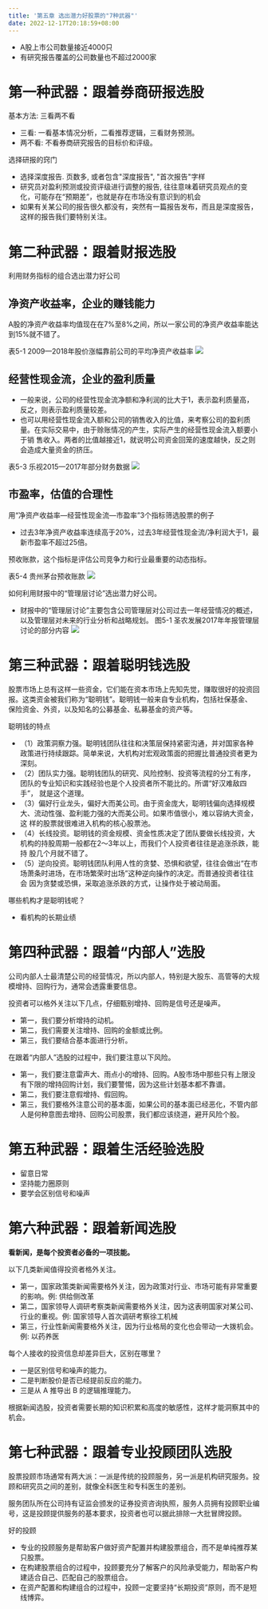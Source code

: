 ```yaml
---
title: '第五章 选出潜力好股票的"7种武器"'
date: 2022-12-17T20:18:59+08:00
---
```


- A股上市公司数量接近4000只
- 有研究报告覆盖的公司数量也不超过2000家

# 第一种武器：跟着券商研报选股

基本方法: 三看两不看
- 三看: 一看基本情况分析，二看推荐逻辑，三看财务预测。 
- 两不看: 不看券商研究报告的目标价和评级。

选择研报的窍门
- 选择深度报告. 页数多, 或者包含"深度报告", "首次报告"字样
- 研究员对盈利预测或投资评级进行调整的报告, 往往意味着研究员观点的变化，可能存在“预期差”，也就是存在市场没有意识到的机会
- 如果有关某公司的报告很久都没有，突然有一篇报告发布，而且是深度报告，这样的报告我们要特别关注。




# 第二种武器：跟着财报选股

利用财务指标的组合选出潜力好公司

## 净资产收益率，企业的赚钱能力

A股的净资产收益率均值现在在7%至8%之间，所以一家公司的净资产收益率能达到15%就不错了。

表5-1 2009—2018年股价涨幅靠前公司的平均净资产收益率
![](https://res.weread.qq.com/wrepub/epub_28218320_14)

## 经营性现金流，企业的盈利质量

- 一般来说，公司的经营性现金流净额和净利润的比大于1，表示盈利质量高，反之，则表示盈利质量较差。
- 也可以用经营性现金流入额和公司的销售收入的比值，来考察公司的盈利质量。在实际交易中，由于赊账情况的产生，实际产生的经营性现金流入额要小于销
  售收入。两者的比值越接近1，就说明公司资金回笼的速度越快，反之则会造成大量资金的挤压。

表5-3 乐视2015—2017年部分财务数据
![](https://res.weread.qq.com/wrepub/epub_28218320_17)

## 市盈率，估值的合理性

用“净资产收益率—经营性现金流—市盈率”3个指标筛选股票的例子
- 过去3年净资产收益率连续高于20%，过去3年经营性现金流/净利润大于1，最新市盈率不超过25倍。

预收账款，这个指标是评估公司竞争力和行业最重要的动态指标。

表5-4 贵州茅台预收账款
![](https://res.weread.qq.com/wrepub/epub_28218320_18)

如何利用财报中的“管理层讨论”选出潜力好公司。
- 财报中的“管理层讨论”主要包含公司管理层对公司过去一年经营情况的概述，以及管理层对未来的行业分析和战略规划。
图5-1 圣农发展2017年年报管理层讨论的部分内容
![](https://res.weread.qq.com/wrepub/epub_28218320_19)




# 第三种武器：跟着聪明钱选股

股票市场上总有这样一些资金，它们能在资本市场上先知先觉，赚取很好的投资回报。这类资金被我们称为“聪明钱”。聪明钱一般来自专业机构，包括社保基金、
保险资金、外资，以及知名的公募基金、私募基金的资产等。

聪明钱的特点
- （1）政策洞察力强。聪明钱团队往往和决策层保持紧密沟通，并对国家各种政策进行持续跟踪。简单来说，大机构对宏观政策面的把握比普通投资者更为深刻。
- （2）团队实力强。聪明钱团队的研究、风险控制、投资等流程的分工有序，团队的专业知识和实践经验也是个人投资者所不能比的。所谓“好汉难敌四手”，
  就是这个道理。
- （3）偏好行业龙头，偏好大而美公司。由于资金庞大，聪明钱偏向选择规模大、流动性强、盈利能力强的大而美公司。如果市值很小，难以容纳大资金，这
  样的股票就很难进入机构的核心股票池。
- （4）长线投资。聪明钱的资金规模、资金性质决定了团队要做长线投资，大机构的持股周期一般都在2～3年以上，而我们个人投资者往往是追涨杀跌，能持
  股几个月就不错了。
- （5）逆向投资。聪明钱团队利用人性的贪婪、恐惧和欲望，往往会做出“在市场萧条时进场，在市场繁荣时出场”这种逆向操作的决定。而普通投资者往往会
  因为贪婪或恐惧，采取追涨杀跌的方式，让操作处于被动局面。

哪些机构才是聪明钱呢？
- 看机构的长期业绩



# 第四种武器：跟着“内部人”选股

公司内部人士最清楚公司的经营情况，所以内部人，特别是大股东、高管等的大规模增持、回购行为，通常会透露重要信息。

投资者可以格外关注以下几点，仔细甄别增持、回购是信号还是噪声。
- 第一，我们要分析增持的动机。
- 第二，我们需要关注增持、回购的金额或比例。
- 第三，我们要结合基本面进行分析。

在跟着“内部人”选股的过程中，我们要注意以下风险。
- 第一，我们要注意雷声大、雨点小的增持、回购。A股市场中那些只有上限没有下限的增持回购计划，我们要警惕，因为这些计划基本都不靠谱。
- 第二，我们要注意假增持、假回购。
- 第三，我们要格外注意公司的基本面，如果公司的基本面已经恶化，不管内部人是何种意图去增持、回购公司股票，我们都应该绕道，避开风险个股。



# 第五种武器：跟着生活经验选股

- 留意日常
- 坚持能力圈原则
- 要学会区别信号和噪声



# 第六种武器：跟着新闻选股

**看新闻，是每个投资者必备的一项技能。**

以下几类新闻值得投资者格外关注。
- 第一，国家政策类新闻需要格外关注，因为政策对行业、市场可能有非常重要的影响。例: 供给侧改革
- 第二，国家领导人调研考察类新闻需要格外关注，因为这表明国家对某公司、行业的重视。例: 国家领导人首次调研考察徐工机械
- 第三，行业性新闻需要格外关注，因为行业格局的变化也会带动一大拨机会。例: 以药养医

每个人接收的投资信息却差异巨大，区别在哪里？
- 一是区别信号和噪声的能力。
- 二是判断股价是否已经提前反应的能力。
- 三是从 A 推导出 B 的逻辑推理能力。

根据新闻选股，投资者需要长期的知识积累和高度的敏感性，这样才能洞察其中的机会。



# 第七种武器：跟着专业投顾团队选股

股票投顾市场通常有两大派：一派是传统的投顾服务，另一派是机构研究服务。投顾和研究员之间的差别，就像全科医生和专科医生的差别。

服务团队所在公司持有证监会颁发的证券投资咨询执照，服务人员拥有投顾职业编号，这是投顾提供服务的基本要求，投资者也可以据此排除一大批冒牌投顾。

好的投顾
- 专业的投顾服务是帮助客户做好资产配置并构建股票组合，而不是单纯推荐某只股票。
- 在构建股票组合的过程中，投顾要充分了解客户的风险承受能力，帮助客户构建适合自己、匹配自己的股票组合。
- 在资产配置和构建组合的过程中，投顾一定要坚持“长期投资”原则，而不是短线博弈。
